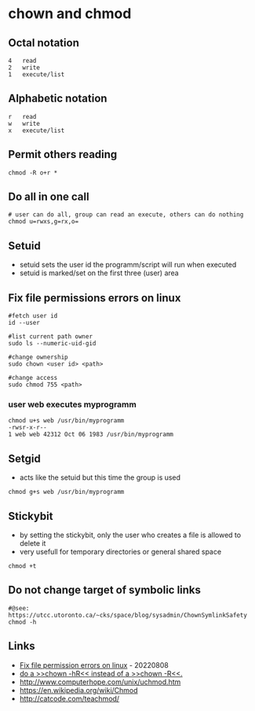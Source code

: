 # chown and chmod

## Octal notation

```
4	read
2	write
1	execute/list
```

## Alphabetic notation

```
r	read
w	write
x	execute/list
```

## Permit others reading

```
chmod -R o+r *
```

## Do all in one call

```
# user can do all, group can read an execute, others can do nothing
chmod u=rwxs,g=rx,o=
```

## Setuid

* setuid sets the user id the programm/script will run when executed
* setuid is marked/set on the first three (user) area

## Fix file permissions errors on linux

```
#fetch user id
id --user

#list current path owner
sudo ls --numeric-uid-gid

#change ownership
sudo chown <user id> <path>

#change access
sudo chmod 755 <path>
```

### user web executes myprogramm

```
chmod u+s web /usr/bin/myprogramm
-rwsr-x-r--
1 web web 42312 Oct 06 1983 /usr/bin/myprogramm
```

## Setgid

* acts like the setuid but this time the group is used

```
chmod g+s web /usr/bin/myprogramm
```

## Stickybit

* by setting the stickybit, only the user who creates a file is allowed to delete it
* very usefull for temporary directories or general shared space
 
```
chmod +t
```

## Do not change target of symbolic links


```
#@see: https://utcc.utoronto.ca/~cks/space/blog/sysadmin/ChownSymlinkSafety
chmod -h
```

## Links

* [Fix file permission errors on linux](https://opensource.com/article/22/8/fix-file-permission-errors-linux) - 20220808
* [do a >>chown -hR<< instead of a >>chown -R<<.](https://utcc.utoronto.ca/~cks/space/blog/sysadmin/ChownSymlinkSafety)
* http://www.computerhope.com/unix/uchmod.htm
* https://en.wikipedia.org/wiki/Chmod
* http://catcode.com/teachmod/

